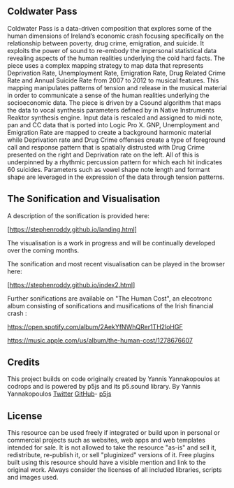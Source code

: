 ## Coldwater Pass
Coldwater Pass is a data-driven composition that explores some of the human dimensions of Ireland’s economic crash focusing specifically on the relationship between poverty, drug crime, emigration, and suicide.
It exploits the power of sound to re-embody the impersonal statistical data revealing aspects of the human realities underlying the cold hard facts. The piece uses a complex mapping strategy to map data that represents Deprivation Rate, Unemployment Rate, Emigration Rate, Drug Related Crime Rate and Annual Suicide Rate from 2007 to 2012 to musical features. This mapping manipulates patterns of tension and release in the musical material in order to communicate a sense of the human realities underlying the socioeconomic data.
The piece is driven by a Csound algorithm that maps the data to vocal synthesis parameters defined by in Native Instruments Reaktor synthesis engine. Input data is rescaled and assigned to midi note, pan and CC data that is ported into Logic Pro X.
GNP, Unemployment and Emigration Rate are mapped to create a background harmonic material while Deprivation rate and Drug Crime offenses create a type of foreground call and response pattern that is spatially distrusted with Drug Crime presented on the right and Deprivation rate on the left. All of this is underpinned by a rhythmic percussion pattern for which each hit indicates 60 suicides. Parameters such as vowel shape note length and formant shape are leveraged in the expression of the data through tension patterns.  

## The Sonification and Visualisation

A description of the sonification is provided here:

[https://stephenroddy.github.io/landing.html]

The visualisation is a work in progress and will be continually developed over the coming months.

The sonification and most recent visualisation can be played in the browser here: 

[https://stephenroddy.github.io/index2.html]


Further sonifications are available on "The Human Cost", an elecotronc album consisting of sonifications and musifications of the Irish financial crash :

https://open.spotify.com/album/2AekYfNWhQRer1TH2loHGF

https://music.apple.com/us/album/the-human-cost/1278676607


## Credits

This project builds on code originally created by Yannis Yannakopoulos at codrops and is powered by p5js and its p5.sound library. By Yannis Yannakopoulos [Twitter](https://twitter.com/neundex) [GitHub](https://github.com/codrops)- [p5js](http://www.p5js.org)

## License
This resource can be used freely if integrated or build upon in personal or commercial projects such as websites, web apps and web templates intended for sale. It is not allowed to take the resource "as-is" and sell it, redistribute, re-publish it, or sell "pluginized" versions of it. Free plugins built using this resource should have a visible mention and link to the original work. Always consider the licenses of all included libraries, scripts and images used.


